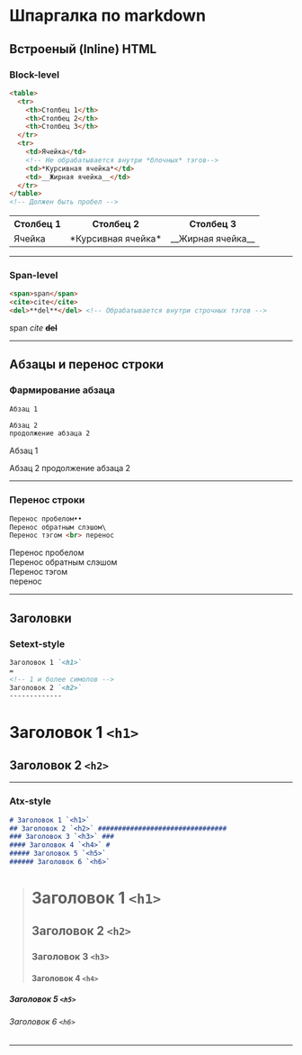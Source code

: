 # Шпаргалка по markdown ##############################

## Встроеный (Inline) HTML ###########################

### Block-level ######################################
~~~~~~~~~~~~~~~~~~~~~~~~~~~~~~~~~~~~~~~~~~~ Markdown ~
<table>
  <tr>
    <th>Столбец 1</th>
    <th>Столбец 2</th>
    <th>Столбец 3</th>
  </tr>
  <tr>
    <td>Ячейка</td>
    <!-- Не обрабатывается внутри *блочных* тэгов-->
    <td>*Курсивная ячейка*</td>
    <td>__Жирная ячейка__</td>
  </tr>
</table>
<!-- Должен быть пробел -->
~~~~~~~~~~~~~~~~~~~~~~~~~~~~~~~~~~~~~~~~~~~~~~~~~~~~~~

<table>
  <tr>
    <th>Столбец 1</th>
    <th>Столбец 2</th>
    <th>Столбец 3</th>
  </tr>
  <tr>
    <td>Ячейка</td>
    <!-- Не обрабатывается внутри *блочных* тэгов -->
    <td>*Курсивная ячейка*</td>
    <td>__Жирная ячейка__</td>
  </tr>
</table>

-- ---------------------------------------------------

### Span-level #######################################
~~~~~~~~~~~~~~~~~~~~~~~~~~~~~~~~~~~~~~~~~~~ Markdown ~
<span>span</span>
<cite>cite</cite>
<del>**del**</del> <!-- Обрабатывается внутри строчных тэгов -->
~~~~~~~~~~~~~~~~~~~~~~~~~~~~~~~~~~~~~~~~~~~~~~~~~~~~~~

<span>span</span>
<cite>cite</cite>
<del>**del**</del>
-- ---------------------------------------------------

## Абзацы и перенос строки ###########################

### Фармирование абзаца ##############################
~~~~~~~~~~~~~~~~~~~~~~~~~~~~~~~~~~~~~~~~~~~ Markdown ~
Абзац 1

Абзац 2
продолжение абзаца 2
~~~~~~~~~~~~~~~~~~~~~~~~~~~~~~~~~~~~~~~~~~~~~~~~~~~~~~

Абзац 1

Абзац 2
продолжение абзаца 2
-- ---------------------------------------------------

### Перенос строки ###################################
~~~~~~~~~~~~~~~~~~~~~~~~~~~~~~~~~~~~~~~~~~~ Markdown ~
Перенос пробелом••
Перенос обратным слэшом\
Перенос тэгом <br> перенос
~~~~~~~~~~~~~~~~~~~~~~~~~~~~~~~~~~~~~~~~~~~~~~~~~~~~~~

Перенос пробелом  
Перенос обратным слэшом\
Перенос тэгом <br> перенос
-- ---------------------------------------------------

## Заголовки #########################################

### Setext-style
~~~~~~~~~~~~~~~~~~~~~~~~~~~~~~~~~~~~~~~~~~~ Markdown ~
Заголовок 1 `<h1>`
=
<!-- 1 и более симолов -->
Заголовок 2 `<h2>`
-------------
~~~~~~~~~~~~~~~~~~~~~~~~~~~~~~~~~~~~~~~~~~~~~~~~~~~~~~

Заголовок 1 `<h1>`
=
Заголовок 2 `<h2>`
-------------
-- ---------------------------------------------------

### Atx-style ########################################
~~~~~~~~~~~~~~~~~~~~~~~~~~~~~~~~~~~~~~~~~~~ Markdown ~
# Заголовок 1 `<h1>`
## Заголовок 2 `<h2>` ################################
### Заголовок 3 `<h3>` ###
#### Заголовок 4 `<h4>` #
##### Заголовок 5 `<h5>`
###### Заголовок 6 `<h6>`
~~~~~~~~~~~~~~~~~~~~~~~~~~~~~~~~~~~~~~~~~~~~~~~~~~~~~~

> # Заголовок 1 `<h1>`
> ## Заголовок 2 `<h2>` ##############################
> ### Заголовок 3 `<h3>` ###
> #### Заголовок 4 `<h4>` #
##### Заголовок 5 `<h5>`
###### Заголовок 6 `<h6>`
-- ---------------------------------------------------

